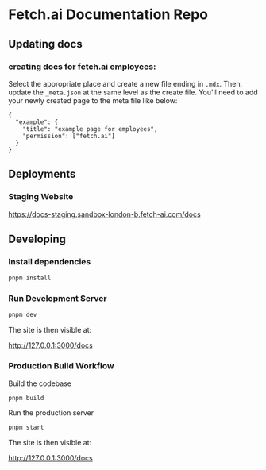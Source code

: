 # Fetch.ai Documentation Repo

## Updating docs 

### creating docs for fetch.ai employees: 

Select the appropriate place and create a new file ending in `.mdx`. Then, update the `_meta.json` at the same level as the create file. You'll need to add your newly created page to the meta file like below:

```
{
  "example": {
    "title": "example page for employees",
    "permission": ["fetch.ai"]
  }
}
```

## Deployments

### Staging Website

https://docs-staging.sandbox-london-b.fetch-ai.com/docs

## Developing

### Install dependencies

```bash
pnpm install
```

### Run Development Server

```bash
pnpm dev
```

The site is then visible at:

http://127.0.0.1:3000/docs

### Production Build Workflow

Build the codebase

```bash
pnpm build
```

Run the production server

```bash
pnpm start
```

The site is then visible at:

http://127.0.0.1:3000/docs
